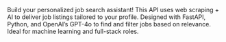 Build your personalized job search assistant! This API uses web scraping + AI to deliver job listings tailored to your profile. Designed with FastAPI, Python, and OpenAI’s GPT-4o to find and filter jobs based on relevance. Ideal for machine learning and full-stack roles.
